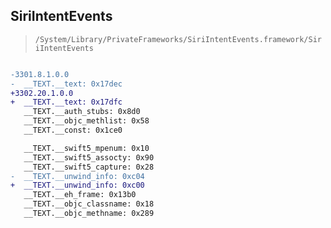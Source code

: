 ## SiriIntentEvents

> `/System/Library/PrivateFrameworks/SiriIntentEvents.framework/SiriIntentEvents`

```diff

-3301.8.1.0.0
-  __TEXT.__text: 0x17dec
+3302.20.1.0.0
+  __TEXT.__text: 0x17dfc
   __TEXT.__auth_stubs: 0x8d0
   __TEXT.__objc_methlist: 0x58
   __TEXT.__const: 0x1ce0

   __TEXT.__swift5_mpenum: 0x10
   __TEXT.__swift5_assocty: 0x90
   __TEXT.__swift5_capture: 0x28
-  __TEXT.__unwind_info: 0xc04
+  __TEXT.__unwind_info: 0xc00
   __TEXT.__eh_frame: 0x13b0
   __TEXT.__objc_classname: 0x18
   __TEXT.__objc_methname: 0x289

```
